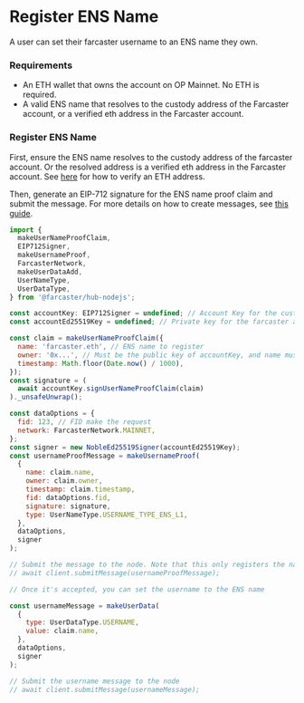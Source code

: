 # Register ENS Name

A user can set their farcaster username to an ENS name they own.

### Requirements

- An ETH wallet that owns the account on OP Mainnet. No ETH is required.
- A valid ENS name that resolves to the custody address of the Farcaster account, or a verified eth address in the
  Farcaster account.

### Register ENS Name

First, ensure the ENS name resolves to the custody address of the farcaster account. Or the resolved address is a
verified eth address in the Farcaster account. See [here](/developers/guides/writing/verify-address.md) for how to
verify an ETH address.

Then, generate an EIP-712 signature for the ENS name proof claim and submit the message. For more details on how to
create messages, see [this guide](/developers/guides/writing/messages.md).

```js
import {
  makeUserNameProofClaim,
  EIP712Signer,
  makeUsernameProof,
  FarcasterNetwork,
  makeUserDataAdd,
  UserNameType,
  UserDataType,
} from '@farcaster/hub-nodejs';

const accountKey: EIP712Signer = undefined; // Account Key for the custody/verified address (use appropriate subclass from hub-nodejs for ethers or viem)
const accountEd25519Key = undefined; // Private key for the farcaster account signer

const claim = makeUserNameProofClaim({
  name: 'farcaster.eth', // ENS name to register
  owner: '0x...', // Must be the public key of accountKey, and name must resolve to this address
  timestamp: Math.floor(Date.now() / 1000),
});
const signature = (
  await accountKey.signUserNameProofClaim(claim)
)._unsafeUnwrap();

const dataOptions = {
  fid: 123, // FID make the request
  network: FarcasterNetwork.MAINNET,
};
const signer = new NobleEd25519Signer(accountEd25519Key);
const usernameProofMessage = makeUsernameProof(
  {
    name: claim.name,
    owner: claim.owner,
    timestamp: claim.timestamp,
    fid: dataOptions.fid,
    signature: signature,
    type: UserNameType.USERNAME_TYPE_ENS_L1,
  },
  dataOptions,
  signer
);

// Submit the message to the node. Note that this only registers the name proof to the account, it does not change the username yet.
// await client.submitMessage(usernameProofMessage);

// Once it's accepted, you can set the username to the ENS name

const usernameMessage = makeUserData(
  {
    type: UserDataType.USERNAME,
    value: claim.name,
  },
  dataOptions,
  signer
);

// Submit the username message to the node
// await client.submitMessage(usernameMessage);
```
